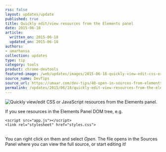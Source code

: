 ```yaml
---
rss: false
layout: updates/update
published: true
title: Quickly edit/view resources from the Elements panel
date: 2015-06-18
article:
  written_on: 2015-06-18
  updated_on: 2015-06-18
authors:
- umarhansa
collection: updates
type: tip
category: tools
product: chrome-devtools
featured-image: /web/updates/images/2015-06-18-quickly-view-edit-css-or-javascript-resources-from-the-elements-panel/open-in-sources-from-elements.gif
source_name: DevTips
source_url: https://umaar.com/dev-tips/40-open-in-sources-from-elements
permalink: /updates/2015/06/18/quickly-edit-view-resources-from-the-elements-panel.html
---
```

<img src="/web/updates/images/2015-06-18-quickly-view-edit-css-or-javascript-resources-from-the-elements-panel/open-in-sources-from-elements.gif" alt="Quickly view/edit CSS or JavaScript resources from the Elements panel.">

If you see resources in the Elements Panel DOM tree, e.g.

<pre>
<code>&lt;script src="app.js"&gt;&lt;/script&gt;
&lt;link rel="stylesheet" href="styles.css"&gt;
</code>
</pre>

You can right click on them and select <em>Open</em>. The file opens in the Sources Panel where you can view the full source, or start editing it!
